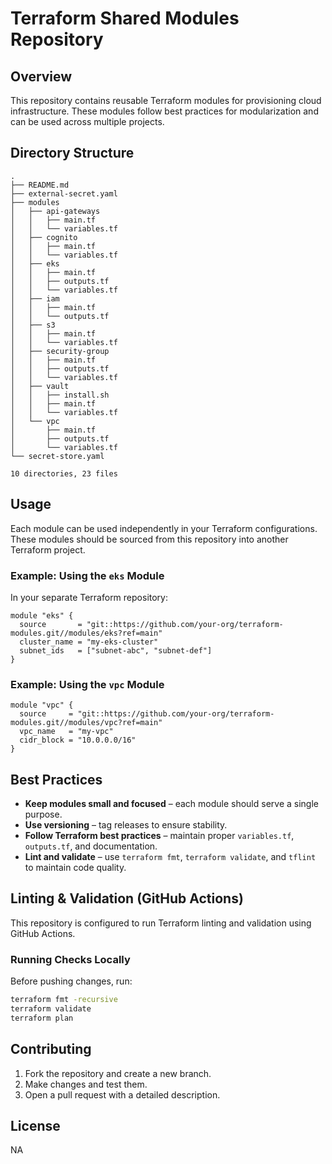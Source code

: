 # Terraform Shared Modules Repository

## Overview
This repository contains reusable Terraform modules for provisioning cloud infrastructure. These modules follow best practices for modularization and can be used across multiple projects.

## Directory Structure
```
.
├── README.md
├── external-secret.yaml
├── modules
│   ├── api-gateways
│   │   ├── main.tf
│   │   └── variables.tf
│   ├── cognito
│   │   ├── main.tf
│   │   └── variables.tf
│   ├── eks
│   │   ├── main.tf
│   │   ├── outputs.tf
│   │   └── variables.tf
│   ├── iam
│   │   ├── main.tf
│   │   └── outputs.tf
│   ├── s3
│   │   ├── main.tf
│   │   └── variables.tf
│   ├── security-group
│   │   ├── main.tf
│   │   ├── outputs.tf
│   │   └── variables.tf
│   ├── vault
│   │   ├── install.sh
│   │   ├── main.tf
│   │   └── variables.tf
│   └── vpc
│       ├── main.tf
│       ├── outputs.tf
│       └── variables.tf
└── secret-store.yaml

10 directories, 23 files
```

## Usage
Each module can be used independently in your Terraform configurations. These modules should be sourced from this repository into another Terraform project.

### Example: Using the `eks` Module
In your separate Terraform repository:
```hcl
module "eks" {
  source       = "git::https://github.com/your-org/terraform-modules.git//modules/eks?ref=main"
  cluster_name = "my-eks-cluster"
  subnet_ids   = ["subnet-abc", "subnet-def"]
}
```

### Example: Using the `vpc` Module
```hcl
module "vpc" {
  source     = "git::https://github.com/your-org/terraform-modules.git//modules/vpc?ref=main"
  vpc_name   = "my-vpc"
  cidr_block = "10.0.0.0/16"
}
```

## Best Practices
- **Keep modules small and focused** – each module should serve a single purpose.
- **Use versioning** – tag releases to ensure stability.
- **Follow Terraform best practices** – maintain proper `variables.tf`, `outputs.tf`, and documentation.
- **Lint and validate** – use `terraform fmt`, `terraform validate`, and `tflint` to maintain code quality.

## Linting & Validation (GitHub Actions)
This repository is configured to run Terraform linting and validation using GitHub Actions.

### Running Checks Locally
Before pushing changes, run:
```sh
terraform fmt -recursive
terraform validate
terraform plan
```

## Contributing
1. Fork the repository and create a new branch.
2. Make changes and test them.
3. Open a pull request with a detailed description.

## License
NA
